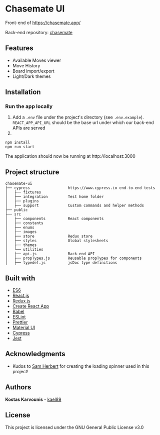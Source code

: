 # Chasemate UI

Front-end of https://chasemate.app/

Back-end repository: [chasemate](https://github.com/kael89/chasemate)

## Features

- Available Moves viewer
- Move History
- Board import/export
- Light/Dark themes

## Installation

### Run the app locally

1. Add a `.env` file under the project's directory (see `.env.example`). `REACT_APP_API_URL` should be the base url under which our back-end APIs are served
2.

```
npm install
npm run start
```

The application should now be running at http://localhost:3000

## Project structure

```
chasemate-ui
├── cypress                 https://www.cypress.io end-to-end tests
│   ├── fixtures
│   ├── integration         Test home folder
│   ├── plugins
│   ├── support             Custom commands and helper methods
├── public
├── src
│   ├── components          React components
│   ├── constants
│   ├── enums
│   ├── images
│   ├── store               Redux store
│   ├── styles              Global stylesheets
│   ├── themes
│   └── utilities
│   ├── api.js              Back-end API
│   ├── propTypes.js        Reusable propTypes for components
│   ├── typedef.js          jsDoc type definitions
```

## Built with

- [ES6](https://developer.mozilla.org/en-US/docs/Web/JavaScript)
- [React.js](https://reactjs.org/)
- [Redux.js](https://redux.js.org/)
- [Create React App](https://github.com/facebook/create-react-app)
- [Babel](https://babeljs.io/)
- [ESLint](https://eslint.org/)
- [Prettier](https://github.com/prettier/prettier)
- [Material UI](https://material-ui.com/)
- [Cypress](https://www.cypress.io/)
- [Jest](https://jestjs.io/)

## Acknowledgments

- Kudos to [Sam Herbert](https://github.com/SamHerbert/SVG-Loaders) for creating the loading spinner used in this project!

## Authors

**Kostas Karvounis** - [kael89](https://github.com/kael89)

## License

This project is licensed under the GNU General Public License v3.0
